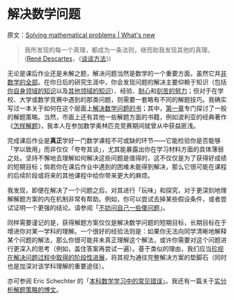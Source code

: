 # 解决数学问题

原文：[Solving mathematical problems | What's new](https://terrytao.wordpress.com/career-advice/solving-mathematical-problems/)

> 我所发现的每一个真理，都成为一条法则，继而助我发现其他的真理。 ([René Descartes](http://en.wikipedia.org/wiki/René_Descartes)，《[谈谈方法](http://en.wikipedia.org/wiki/Discourse_on_the_Method)》)

无论是课后作业还是未解之题，解决问题当然是数学的一个重要方面，虽然它并[非数学的全部](https://terrytao.wordpress.com/career-advice/theres-more-to-mathematics-than-grades-and-exams-and-methods/)。在你日后的研究生涯中，你会发现问题的解决主要仰赖于知识（包括[你自身领域的知识](https://terrytao.wordpress.com/career-advice/learn-and-relearn-your-field/)以及[其他领域的知识](https://terrytao.wordpress.com/career-advice/don’t-be-afraid-to-learn-things-outside-your-field/)）、经验、[耐心](https://terrytao.wordpress.com/career-advice/be-patient/)和[刻苦的努力](https://terrytao.wordpress.com/career-advice/work-hard/)；但对于在学校、大学或数学竞赛中遇到的那类问题，则需要一套略有不同的解题技巧。我确实写过一本关于如何在这个层面上[解决数学问题的书](https://terrytao.wordpress.com/books/solving-mathematical-problems/)；其中，[第一章](http://www.math.ucla.edu/~tao/preprints/problem.ps)专门探讨了一般的解题策略。当然，市面上还有其他一些解题方面的书籍，例如波利亚的经典著作《[怎样解题](http://en.wikipedia.org/wiki/How_to_Solve_It)》，我本人在参加数学奥林匹克竞赛期间就曾从中获益匪浅。

完成课后作业是**真正**学好一门数学课程不可或缺的环节——它能检验你是否能够「学以致用」而非仅仅「夸夸其谈」，尤其能暴露出你在学习材料方面的具体薄弱之处。坚持不懈地去理解如何解决这些问题是值得的，这不仅仅是为了获得好成绩的短期目标；倘若你在课后作业中遇到的困难未能得到解决，那么它很可能在课程的后续阶段或将来的其他课程中给你带来更大的麻烦。

我发现，即便在解决了一个问题之后，对其进行「玩味」和探究，对于更深刻地理解解题方案的内在机制非常有帮助。例如，你可以尝试去掉某些假设条件，或者尝试证明一个更强的结论。请参阅「[不妨问自己一些傻问题](https://terrytao.wordpress.com/career-advice/ask-yourself-dumb-questions-and-answer-them/)」。

同样需要谨记的是，获得解题方案仅仅是解决数学问题的短期目标，长期目标在于增进你对某一学科的理解。一个很好的经验法则是：如果你无法向同学清晰地解释某个问题的解法，那么你很可能并未真正理解这个解法，或许你需要对这个问题进行更深入的思考（例如，盖住答案再尝试一遍）。基于类似的理由，我们应当[珍视在解决问题过程中取得的阶段性进展](https://terrytao.wordpress.com/career-advice/on-the-importance-of-partial-progress/)，将其视为通往完整解决方案的垫脚石（同时也是加深对该学科理解的重要途径）。

亦可参阅 Eric Schechter 的「[本科数学学习中的常见错误](http://www.math.vanderbilt.edu/~schectex/commerrs/)」。我还有一篇关于[实分析解题策略的博文](https://terrytao.wordpress.com/2010/10/21/245a-problem-solving-strategies/)。